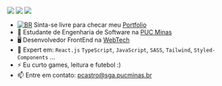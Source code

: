 [<img src="https://img.shields.io/badge/github-%2312100E.svg?&style=for-the-badge&logo=github&logoColor=white&color=black" />](https://github.com/bragap)
[<img src="https://img.shields.io/badge/gitlab-%2312100E.svg?&style=for-the-badge&logo=gitlab&logoColor=white&color=9b51e0" />](https://github.com/bragap)
[<img src="https://img.shields.io/badge/linkedin-%230077B5.svg?&style=for-the-badge&logo=linkedin&logoColor=white" />](https://www.linkedin.com/in/pedrobragadecastro/)



- [![BR](https://b-r.io/logo/favicon-16x16.png)](https://curriculo-react-sass-ten.vercel.app/) 
Sinta-se livre para checar meu [Portfolio](https://curriculo-react-sass-ten.vercel.app/)
- 🏢 Estudante de Engenharia de Software na [PUC Minas](https://www.pucminas.br/destaques/Paginas/default.aspx)
- 🖥 Desenvolvedor FrontEnd na [WebTech](https://webtech.network/)
- 🧰 Expert em: `React.js` `TypeScript`, `JavaScript`, `SASS`, `Tailwind`, `Styled-Components` ...
- ⚡ Eu curto games, leitura e futebol :)
- 📫 Entre em contato: pcastro@sga.pucminas.br
